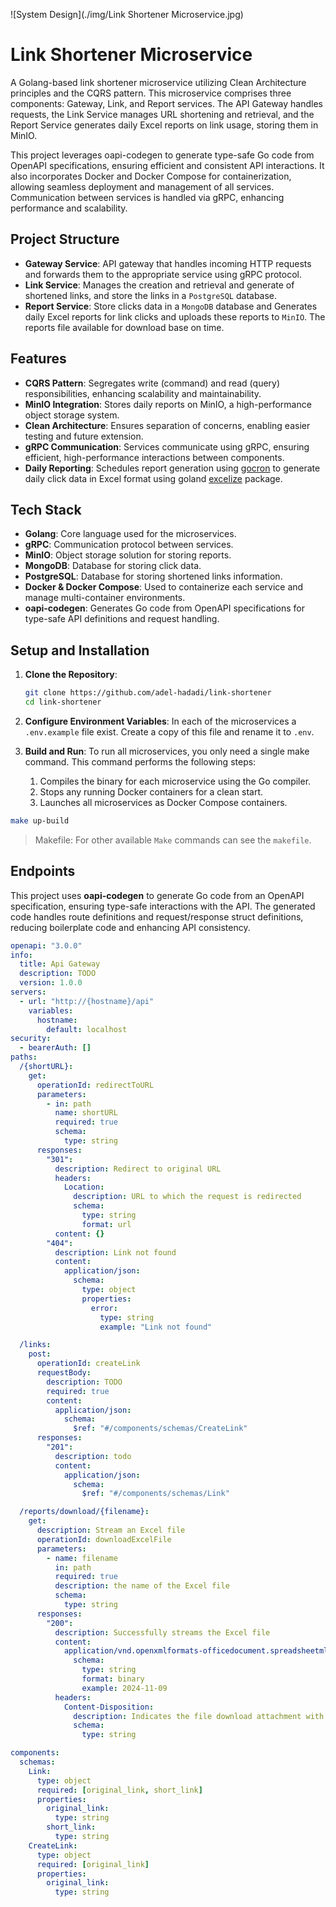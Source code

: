 ![System Design](./img/Link Shortener Microservice.jpg)

# Link Shortener Microservice

A Golang-based link shortener microservice utilizing Clean Architecture principles and the CQRS pattern. This microservice comprises three components: Gateway, Link, and Report services. The API Gateway handles requests, the Link Service manages URL shortening and retrieval, and the Report Service generates daily Excel reports on link usage, storing them in MinIO.

This project leverages oapi-codegen to generate type-safe Go code from OpenAPI specifications, ensuring efficient and consistent API interactions. It also incorporates Docker and Docker Compose for containerization, allowing seamless deployment and management of all services. Communication between services is handled via gRPC, enhancing performance and scalability.

## Project Structure

- **Gateway Service**: API gateway that handles incoming HTTP requests and forwards them to the appropriate service using gRPC protocol.
- **Link Service**: Manages the creation and retrieval and generate of shortened links, and store the links in a `PostgreSQL` database.
- **Report Service**: Store clicks data in a `MongoDB` database and Generates daily Excel reports for link clicks and uploads these reports to `MinIO`. The reports file available for download base on time.

## Features

- **CQRS Pattern**: Segregates write (command) and read (query) responsibilities, enhancing scalability and maintainability.
- **MinIO Integration**: Stores daily reports on MinIO, a high-performance object storage system.
- **Clean Architecture**: Ensures separation of concerns, enabling easier testing and future extension.
- **gRPC Communication**: Services communicate using gRPC, ensuring efficient, high-performance interactions between components.
- **Daily Reporting**: Schedules report generation using [gocron](https://github.com/go-co-op/gocron) to generate daily click data in Excel format using goland [excelize](https://github.com/qax-os/excelize) package.

## Tech Stack

- **Golang**: Core language used for the microservices.
- **gRPC**: Communication protocol between services.
- **MinIO**: Object storage solution for storing reports.
- **MongoDB**: Database for storing click data.
- **PostgreSQL**: Database for storing shortened links information.
- **Docker & Docker Compose**: Used to containerize each service and manage multi-container environments.
- **oapi-codegen**: Generates Go code from OpenAPI specifications for type-safe API definitions and request handling.

## Setup and Installation

1. **Clone the Repository**:

   ```bash
   git clone https://github.com/adel-hadadi/link-shortener
   cd link-shortener
   ```

2. **Configure Environment Variables**:
   In each of the microservices a `.env.example` file exist. Create a copy of this file and rename it to `.env`.

3. **Build and Run**:
   To run all microservices, you only need a single make command. This command performs the following steps:
   1. Compiles the binary for each microservice using the Go compiler.
   2. Stops any running Docker containers for a clean start.
   3. Launches all microservices as Docker Compose containers.

```bash
make up-build
```

> Makefile:
> For other available `Make` commands can see the `makefile`.

## Endpoints

This project uses **oapi-codegen** to generate Go code from an OpenAPI specification, ensuring type-safe interactions with the API. The generated code handles route definitions and request/response struct definitions, reducing boilerplate code and enhancing API consistency.

```yaml
openapi: "3.0.0"
info:
  title: Api Gateway
  description: TODO
  version: 1.0.0
servers:
  - url: "http://{hostname}/api"
    variables:
      hostname:
        default: localhost
security:
  - bearerAuth: []
paths:
  /{shortURL}:
    get:
      operationId: redirectToURL
      parameters:
        - in: path
          name: shortURL
          required: true
          schema:
            type: string
      responses:
        "301":
          description: Redirect to original URL
          headers:
            Location:
              description: URL to which the request is redirected
              schema:
                type: string
                format: url
          content: {}
        "404":
          description: Link not found
          content:
            application/json:
              schema:
                type: object
                properties:
                  error:
                    type: string
                    example: "Link not found"

  /links:
    post:
      operationId: createLink
      requestBody:
        description: TODO
        required: true
        content:
          application/json:
            schema:
              $ref: "#/components/schemas/CreateLink"
      responses:
        "201":
          description: todo
          content:
            application/json:
              schema:
                $ref: "#/components/schemas/Link"

  /reports/download/{filename}:
    get:
      description: Stream an Excel file
      operationId: downloadExcelFile
      parameters:
        - name: filename
          in: path
          required: true
          description: the name of the Excel file
          schema:
            type: string
      responses:
        "200":
          description: Successfully streams the Excel file
          content:
            application/vnd.openxmlformats-officedocument.spreadsheetml.sheet:
              schema:
                type: string
                format: binary
                example: 2024-11-09
          headers:
            Content-Disposition:
              description: Indicates the file download attachment with the original filename
              schema:
                type: string

components:
  schemas:
    Link:
      type: object
      required: [original_link, short_link]
      properties:
        original_link:
          type: string
        short_link:
          type: string
    CreateLink:
      type: object
      required: [original_link]
      properties:
        original_link:
          type: string
```
